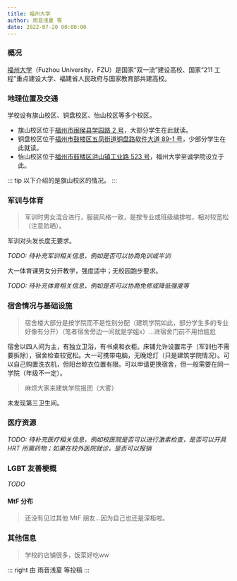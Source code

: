 ```yaml
---
title: 福州大学
author: 雨音浅夏 等
date: 2022-07-20 00:00:00
---
```


### 概况

[福州大学](https://www.fzu.edu.cn)（Fuzhou University，FZU）是国家“双一流”建设高校、国家“211 工程”重点建设大学、福建省人民政府与国家教育部共建高校。

### 地理位置及交通

学校设有旗山校区、铜盘校区、怡山校区等多个校区。

- 旗山校区位于[福州市闽侯县学园路 2 号](https://amap.com/place/B024F05T6I)，大部分学生在此就读。
- 铜盘校区位于[福州市鼓楼区五凤街道铜盘路软件大道 89-1 号](https://amap.com/place/B024F061NA)，少部分学生在此就读。
- 怡山校区位于[福州市鼓楼区洪山镇工业路 523 号](https://amap.com/place/B024F055ER)，福州大学至诚学院设立于此。

::: tip
以下介绍的是旗山校区的情况。
:::

### 军训与体育

> 军训时男女混合进行，服装风格一致，是按专业或班级编排啦，相对较宽松（注意防晒）。

军训对头发长度无要求。

_TODO: 待补充军训相关信息，例如是否可以协商免训或半训_

大一体育课男女分开教学，强度适中；无校园跑步要求。

_TODO: 待补充体育相关信息，例如是否可以协商免修或降低强度等_

### 宿舍情况与基础设施

> 宿舍楼大部分是按学院而不是性别分配（建筑学院如此，部分学生多的专业好像有分开）（笔者宿舍旁边一间就是学姐x）…进宿舍门前不用怕尴尬

宿舍以四人间为主，有独立卫浴，有书桌和衣柜。床铺允许设置帘子（军训也不需要拆除），宿舍检查较宽松。大一可携带电脑，无晚熄灯（只是建筑学院情况）。可以自己购置洗衣机，但阳台晾衣位置有限。可以申请更换宿舍，但一般需要在同一学院（年级不一定）。

> 麻烦大家来建筑学院报团（大雾）

未发现第三卫生间。

### 医疗资源

_TODO: 待补充医疗相关信息，例如校医院是否可以进行激素检查，是否可以开具 HRT 所需药物；如果在校外医院就诊，是否可以报销_

### LGBT 友善梗概

_TODO_

#### MtF 分布

> 还没有见过其他 MtF 朋友…因为自己也还是深柜啦。

### 其他信息

> 学校的店铺很多，饭菜好吃ww

::: right
由 雨音浅夏 等投稿
:::
